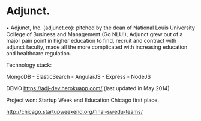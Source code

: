 ﻿# Adjunct.  
• Adjunct, Inc. (adjunct.co): pitched by the dean of National Louis University College of Business and Management (Go NLU!), Adjunct grew out of a major pain point in higher education to find, recruit and contract with adjunct faculty, made all the more complicated with increasing education and healthcare regulation. 

Technology stack: 

MongoDB -
ElasticSearch -
AngularJS -
Express -
NodeJS

DEMO https://adj-dev.herokuapp.com/ (last updated in May 2014)



Project won: Startup Week end Education Chicago first place.

http://chicago.startupweekend.org/final-swedu-teams/

